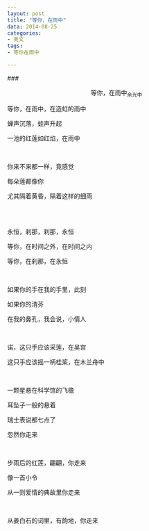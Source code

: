 ```yaml
---
layout: post
title: "等你，在雨中"
data: 2014-08-25
categories:
- 美文
tags:
- 等你在雨中

---
```


###<center>等你，在雨中<sub>余光中</sub></center>


等你，在雨中，在造虹的雨中

蝉声沉落，蛙声升起

一池的红莲如红焰，在雨中

<br/>

你来不来都一样，竟感觉

每朵莲都像你

尤其隔着黄昏，隔着这样的细雨

<br/>

<br/>

永恒，刹那，刹那，永恒

等你，在时间之外，在时间之内

等你，在刹那，在永恒

<br/>

如果你的手在我的手里，此刻

如果你的清芬

在我的鼻孔，我会说，小情人

<br/>

诺，这只手应该采莲，在吴宫

这只手应该摇一柄桂桨，在木兰舟中

<br/>

一颗星悬在科学馆的飞檐

耳坠子一般的悬着

瑞士表说都七点了

忽然你走来

<br/>

步雨后的红莲，翩翩，你走来

像一首小令

从一则爱情的典故里你走来

<br/>

从姜白石的词里，有韵地，你走来